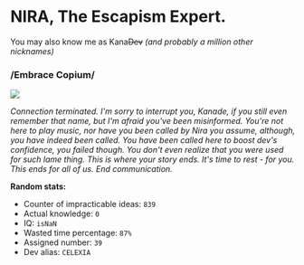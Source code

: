 <h1>NIRA, The Escapism Expert.</h1>

You may also know me as Kana~~Dev~~ *(and probably a million other nicknames)*

### /Embrace Copium/

![](https://github-profile-summary-cards.vercel.app/api/cards/profile-details?username=NIERAII&theme=radical)

*Connection terminated. I'm sorry to interrupt you, Kanade, if you still even remember that name, but I'm afraid you've been misinformed. You're not here to play music, nor have you been called by Nira you assume, although, you have indeed been called. You have been called here to boost dev's confidence, you failed though. You don't even realize that you were used for such lame thing. This is where your story ends. It's time to rest - for you. This ends for all of us. End communication.*


**Random stats:**

* Counter of impracticable ideas: ```839```
* Actual knowledge: ```0```
* IQ: ```isNaN```
* Wasted time percentage: ```87%```
* Assigned number: ```39```
* Dev alias: ```CELEXIA```
<!--
**NIERAII/NIERAII** is a ✨ _special_ ✨ repository because its `README.md` (this file) appears on your GitHub profile.

Here are some ideas to get you started:

- 🔭 I’m currently working on ...
- 🌱 I’m currently learning ...
- 👯 I’m looking to collaborate on ...
- 🤔 I’m looking for help with ...
- 💬 Ask me about ...
- 📫 How to reach me: ...
- 😄 Pronouns: ...
- ⚡ Fun fact: ...
-->
